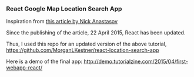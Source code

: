 ### React Google Map Location Search App

Inspiration from [this article by Nick Anastasov](http://tutorialzine.com/2015/04/first-webapp-react/)

Since the publishing of the article, 22 April 2015, React has been updated.

Thus, I used this repo for an updated version of the above tutorial, https://github.com/MorganLKestner/react-location-search-app

Here is a demo of the final app: http://demo.tutorialzine.com/2015/04/first-webapp-react/
